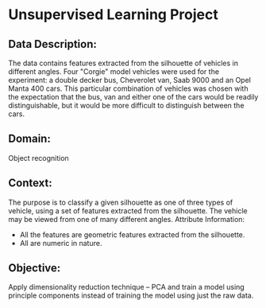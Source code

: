 # Unsupervised Learning Project
## Data Description:
The data contains features extracted from the silhouette of vehicles in different angles. Four "Corgie" model vehicles were used for the experiment: a double decker bus, Cheverolet van, Saab 9000 and an Opel Manta 400 cars. This particular combination of vehicles was chosen with the expectation that the bus, van and either one of the cars would be readily distinguishable, but it would be more difficult to distinguish between the cars.
## Domain:
Object recognition
## Context:
The purpose is to classify a given silhouette as one of three types of vehicle, using a set of features extracted from the silhouette. The vehicle may be viewed from one of many different angles.
Attribute Information:
- All the features are geometric features extracted from the silhouette.
- All are numeric in nature.

## Objective:
Apply dimensionality reduction technique – PCA and train a model using principle components instead of training the model using just the raw data.
